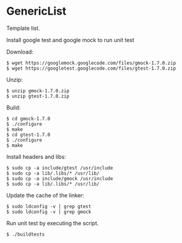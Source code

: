 # GenericList

Template list.

Install google test and google mock to run unit test

Download:

    $ wget https://googlemock.googlecode.com/files/gmock-1.7.0.zip
    $ wget https://googletest.googlecode.com/files/gtest-1.7.0.zip 

Unzip:

    $ unzip gmock-1.7.0.zip
    $ unzip gtest-1.7.0.zip

Build:

    $ cd gmock-1.7.0
    $ ./configure
    $ make
    $ cd gtest-1.7.0
    $ ./configure
    $ make

Install headers and libs:

    $ sudo cp -a include/gtest /usr/include
    $ sudo cp -a lib/.libs/* /usr/lib/
    $ sudo cp -a include/gmock /usr/include
    $ sudo cp -a lib/.libs/* /usr/lib/

Update the cache of the linker:

    $ sudo ldconfig -v | grep gtest
    $ sudo ldconfig -v | grep gmock
    

Run unit test by executing the script.
   
    $ ./buildtests
